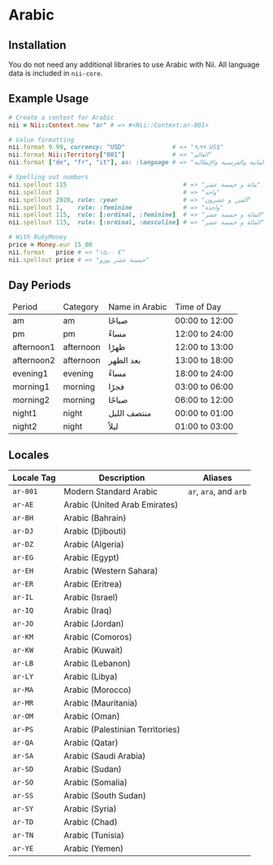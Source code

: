 <!-- This file has been generated. Source: languages/_template.md.erb -->

# Arabic

## Installation

You do not need any additional libraries to use Arabic with Nii.
All language data is included in `nii-core`.

## Example Usage

``` ruby
# Create a context for Arabic
nii = Nii::Context.new "ar" # => #<Nii::Context:ar-001>

# Value formatting
nii.format 9.99, currency: "USD"             # => "٩٫٩٩ US$"
nii.format Nii::Territory["001"]             # => "العالم"
nii.format ["de", "fr", "it"], as: :language # => "الألمانية والفرنسية والإيطالية"

# Spelling out numbers
nii.spellout 115                                # => "مائة و خمسة عشر"
nii.spellout 1                                  # => "واحد"
nii.spellout 2020, rule: :year                  # => "ألفين و عشرون"
nii.spellout 1,    rule: :feminine              # => "واحدة"
nii.spellout 115,  rule: [:ordinal, :feminine]  # => "المائة و خمسة عشر"
nii.spellout 115,  rule: [:ordinal, :masculine] # => "المائة و خمسة عشر"

# With RubyMoney
price = Money.eur 15_00
nii.format   price # => "١٥٫٠٠ €"
nii.spellout price # => "خمسة عشر يورو"
```

## Day Periods


<table>
  <thead>
    <tr>
      <td>Period</td>
      <td>Category</td>
      <td>Name in Arabic</td>
      <td>Time of Day</td>
    </tr>
  </thead>
  <tbody>
    <tr>
      <td>am</td>
      <td>am</td>
      <td>صباحًا</td>
      <td>00:00 to 12:00</td>
    </tr>
    <tr>
      <td>pm</td>
      <td>pm</td>
      <td>مساءً</td>
      <td>12:00 to 24:00</td>
    </tr>
    <tr>
      <td>afternoon1</td>
      <td>afternoon</td>
      <td>ظهرًا</td>
      <td>12:00 to 13:00</td>
    </tr>
    <tr>
      <td>afternoon2</td>
      <td>afternoon</td>
      <td>بعد الظهر</td>
      <td>13:00 to 18:00</td>
    </tr>
    <tr>
      <td>evening1</td>
      <td>evening</td>
      <td>مساءً</td>
      <td>18:00 to 24:00</td>
    </tr>
    <tr>
      <td>morning1</td>
      <td>morning</td>
      <td>فجرًا</td>
      <td>03:00 to 06:00</td>
    </tr>
    <tr>
      <td>morning2</td>
      <td>morning</td>
      <td>صباحًا</td>
      <td>06:00 to 12:00</td>
    </tr>
    <tr>
      <td>night1</td>
      <td>night</td>
      <td>منتصف الليل</td>
      <td>00:00 to 01:00</td>
    </tr>
    <tr>
      <td>night2</td>
      <td>night</td>
      <td>ليلاً</td>
      <td>01:00 to 03:00</td>
    </tr>
  </tbody>
</table>



## Locales

<table>
  <thead>
    <tr>
      <th>Locale Tag</th>
      <th>Description</th>
      <th>Aliases</th>
    </tr>
  </thead>
  <tbody>
    <tr>
      <td><code>ar-001</code></td>
      <td>Modern Standard Arabic</td>
      <td><code>ar</code>, <code>ara</code>, and <code>arb</code></td>
    </tr>
    <tr>
      <td><code>ar-AE</code></td>
      <td>Arabic (United Arab Emirates)</td>
      <td></td>
    </tr>
    <tr>
      <td><code>ar-BH</code></td>
      <td>Arabic (Bahrain)</td>
      <td></td>
    </tr>
    <tr>
      <td><code>ar-DJ</code></td>
      <td>Arabic (Djibouti)</td>
      <td></td>
    </tr>
    <tr>
      <td><code>ar-DZ</code></td>
      <td>Arabic (Algeria)</td>
      <td></td>
    </tr>
    <tr>
      <td><code>ar-EG</code></td>
      <td>Arabic (Egypt)</td>
      <td></td>
    </tr>
    <tr>
      <td><code>ar-EH</code></td>
      <td>Arabic (Western Sahara)</td>
      <td></td>
    </tr>
    <tr>
      <td><code>ar-ER</code></td>
      <td>Arabic (Eritrea)</td>
      <td></td>
    </tr>
    <tr>
      <td><code>ar-IL</code></td>
      <td>Arabic (Israel)</td>
      <td></td>
    </tr>
    <tr>
      <td><code>ar-IQ</code></td>
      <td>Arabic (Iraq)</td>
      <td></td>
    </tr>
    <tr>
      <td><code>ar-JO</code></td>
      <td>Arabic (Jordan)</td>
      <td></td>
    </tr>
    <tr>
      <td><code>ar-KM</code></td>
      <td>Arabic (Comoros)</td>
      <td></td>
    </tr>
    <tr>
      <td><code>ar-KW</code></td>
      <td>Arabic (Kuwait)</td>
      <td></td>
    </tr>
    <tr>
      <td><code>ar-LB</code></td>
      <td>Arabic (Lebanon)</td>
      <td></td>
    </tr>
    <tr>
      <td><code>ar-LY</code></td>
      <td>Arabic (Libya)</td>
      <td></td>
    </tr>
    <tr>
      <td><code>ar-MA</code></td>
      <td>Arabic (Morocco)</td>
      <td></td>
    </tr>
    <tr>
      <td><code>ar-MR</code></td>
      <td>Arabic (Mauritania)</td>
      <td></td>
    </tr>
    <tr>
      <td><code>ar-OM</code></td>
      <td>Arabic (Oman)</td>
      <td></td>
    </tr>
    <tr>
      <td><code>ar-PS</code></td>
      <td>Arabic (Palestinian Territories)</td>
      <td></td>
    </tr>
    <tr>
      <td><code>ar-QA</code></td>
      <td>Arabic (Qatar)</td>
      <td></td>
    </tr>
    <tr>
      <td><code>ar-SA</code></td>
      <td>Arabic (Saudi Arabia)</td>
      <td></td>
    </tr>
    <tr>
      <td><code>ar-SD</code></td>
      <td>Arabic (Sudan)</td>
      <td></td>
    </tr>
    <tr>
      <td><code>ar-SO</code></td>
      <td>Arabic (Somalia)</td>
      <td></td>
    </tr>
    <tr>
      <td><code>ar-SS</code></td>
      <td>Arabic (South Sudan)</td>
      <td></td>
    </tr>
    <tr>
      <td><code>ar-SY</code></td>
      <td>Arabic (Syria)</td>
      <td></td>
    </tr>
    <tr>
      <td><code>ar-TD</code></td>
      <td>Arabic (Chad)</td>
      <td></td>
    </tr>
    <tr>
      <td><code>ar-TN</code></td>
      <td>Arabic (Tunisia)</td>
      <td></td>
    </tr>
    <tr>
      <td><code>ar-YE</code></td>
      <td>Arabic (Yemen)</td>
      <td></td>
    </tr>
  </tbody>
</table>

